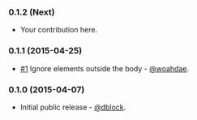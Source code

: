 ### 0.1.2 (Next)

* Your contribution here.

### 0.1.1 (2015-04-25)

* [#1](https://github.com/dblock/actionmailer-text/pull/1) Ignore elements outside the body - [@woahdae](https://github.com/woahdae).

### 0.1.0 (2015-04-07)

* Initial public release - [@dblock](https://github.com/dblock).
